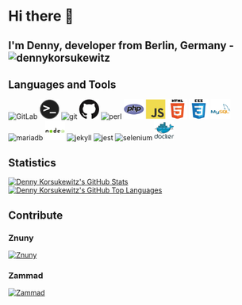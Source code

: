 # Hi there 👋

## I'm Denny, developer from Berlin, Germany - <img alt="dennykorsukewitz" src="https://komarev.com/ghpvc/?username=dennykorsukewitz&label=Profile%20views&color=0e75b6&style=flat" />

## Languages and Tools

<p class="left" >
    <img alt="GitLab" width="40" height="40" class="left" src="https://about.gitlab.com/images/press/logo/png/gitlab-icon-rgb.png" />
    <img alt="Terminal" class="left" width="40" height="40" src="https://raw.githubusercontent.com/github/explore/80688e429a7d4ef2fca1e82350fe8e3517d3494d/topics/terminal/terminal.png" />
    <img alt="git" class="left" width="40" height="40" src="https://www.vectorlogo.zone/logos/git-scm/git-scm-icon.svg" />
    <img alt="GitHub" class="left" width="40" height="40" src="https://raw.githubusercontent.com/github/explore/78df643247d429f6cc873026c0622819ad797942/topics/github/github.png" />
    <img alt="perl" class="left" width="40" height="40" src="https://cdn.jsdelivr.net/gh/devicons/devicon/icons/perl/perl-original.svg" />
    <img alt="php" class="left" width="40" height="40" src="https://raw.githubusercontent.com/devicons/devicon/master/icons/php/php-original.svg" />
    <img alt="javascript" class="left" width="40" height="40" src="https://raw.githubusercontent.com/devicons/devicon/master/icons/javascript/javascript-original.svg" />
    <img alt="html5" class="left" width="40" height="40" src="https://raw.githubusercontent.com/devicons/devicon/master/icons/html5/html5-original-wordmark.svg" />
    <img alt="css3" class="left" width="40" height="40" src="https://raw.githubusercontent.com/devicons/devicon/master/icons/css3/css3-original-wordmark.svg" />
    <img alt="mysql" class="left" width="40" height="40" src="https://raw.githubusercontent.com/devicons/devicon/master/icons/mysql/mysql-original-wordmark.svg" />
    <img alt="mariadb" class="left" width="40" height="40" src="https://www.vectorlogo.zone/logos/mariadb/mariadb-icon.svg" />
    <img alt="nodejs" class="left" width="40" height="40" src="https://raw.githubusercontent.com/devicons/devicon/master/icons/nodejs/nodejs-original-wordmark.svg" />
    <img alt="jekyll" class="left" width="40" height="40" src="https://www.vectorlogo.zone/logos/jekyllrb/jekyllrb-icon.svg" />
    <img alt="jest" class="left" width="40" height="40" src="https://www.vectorlogo.zone/logos/jestjsio/jestjsio-icon.svg" />
    <img alt="selenium" class="left" width="40" height="40" src="https://raw.githubusercontent.com/detain/svg-logos/780f25886640cef088af994181646db2f6b1a3f8/svg/selenium-logo.svg" />
    <img alt="docker" class="left" width="40" height="40" src="https://raw.githubusercontent.com/devicons/devicon/master/icons/docker/docker-original-wordmark.svg" />
</p>

## Statistics

<a href="https://github.com/dennykorsukewitz">
    <img alt="Denny Korsukewitz's GitHub Stats" class="left github-stats" src="https://ghrs.vercel.app/api?username=dennykorsukewitz&show_icons=true&include_all_commits=true&theme=transparent" />
</a>
<a href="https://github.com/dennykorsukewitz">
    <img alt="Denny Korsukewitz's GitHub Top Languages" class="left github-stats-languages" src="https://ghrs.vercel.app/api/top-langs/?username=dennykorsukewitz&theme=transparent" />
</a>

## Contribute

### Znuny

[![Znuny](https://ghrs.vercel.app/api/pin/?username=znuny&repo=znuny&theme=transparent)](https://github.com/znuny/znuny)

### Zammad

[![Zammad](https://ghrs.vercel.app/api/pin/?username=zammad&repo=zammad&theme=transparent)](https://github.com/zammad/zammad)
